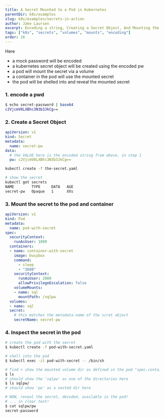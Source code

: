 ```yaml
---
title: A Secret Mounted to a Pod in Kubernetes
parentDir: k8s/examples
slug: k8s/examples/secrets-in-action
author: Jake Laursen
excerpt: Encoding a string, Creating a Secret Object, And Mounting the secret to a pod
tags: ["k8s", "secrets", "volumes", "mounts", "encoding"]
order: 16
---
```


Here
- a mock password will be encoded
- a kubernetes secret object will be created using the encoded pw
- a pod will mount the secret via a volume
- a container in the pod will use the mounted secret
- the pod will be shelled into and reveal the mounted secret


### 1. encode a pwd
```bash
$ echo secret-password | base64
c2VjcmV0LXBhc3N3b3JkCg==
```

### 2. Create a Secret Object
```yaml
apiVersion: v1
kind: Secret
metadata:
  name: secret-pw
data:
  # the VALUE here is the encoded string from above, in step 1
  pw: c2VjcmV0LXBhc3N3b3JkCg==
```
```bash
kubectl create -f the-secret.yaml

# show the secret
kubectl get secrets
NAME        TYPE     DATA   AGE
secret-pw   Opaque   1      XXs
```

### 3. Mount the secret to the pod and container
```yaml
apiVersion: v1
kind: Pod
metadata:
  name: pod-with-secret
spec:
  securityContext:
    runAsUser: 1000
  containers:
  - name: container-with-secret
    image: busybox
    command:
      - sleep
      - "3600"
    securityContext:
      runAsUser: 2000
      allowPrivilegeEscalation: false
    volumeMounts:
    - name: sql
      mountPath: /sqlpw
  volumes:
  - name: sql
  secret:
    # this matches the metadata.name of the scret object
    secretName: secret-pw
```

### 4. Inspect the secret in the pod
```bash
# create the pod with the secret
$ kubectl create -f pod-with-secret.yaml

# shell into the pod
$ kubectl exec -it pod-with-secret -- /bin/sh

# find + show the mounted volume dir as defined in the pod "spec.containers[0].volumeMounts[0].mountPath" location
$ ls
# should show the 'sqlpw' as one of the directories here
$ ls sqlpw/
# should show 'pw' as a nested dir here

# NOW, reveal the secret, decoded, available in the pod!
# ... in clear text!
$ cat sqlpw/pw
secret-password
```